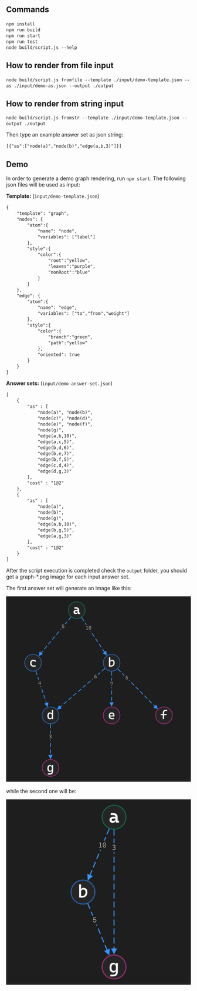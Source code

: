 ## Commands
    npm install
    npm run build
    npm run start
    npm run test
    node build/script.js --help

## How to render from file input

    node build/script.js fromfile --template ./input/demo-template.json --as ./input/demo-as.json --output ./output

## How to render from string input

    node build/script.js fromstr --template ./input/demo-template.json --output ./output

Then type an example answer set as json string:

    [{"as":["node(a)","node(b)","edge(a,b,3)"]}]

## Demo

In order to generate a demo graph rendering, run `npm start`. The following json files will be used as input:

**Template:** (`input/demo-template.json`)

    {
        "template": "graph",
        "nodes": {
            "atom":{
                "name": "node",
                "variables": ["label"]
            },
            "style":{
                "color":{
                    "root":"yellow",
                    "leaves":"purple",
                    "nonRoot":"blue"
                }
            }
        },
        "edge": {
            "atom":{
                "name": "edge",
                "variables": ["to","from","weight"]
            },
            "style":{
                "color":{
                    "branch":"green",
                    "path":"yellow"
                },
                "oriented": true
            }
        }
    }

**Answer sets:** (`input/demo-answer-set.json`)

    [
        {
            "as" : [
                "node(a)", "node(b)",
                "node(c)", "node(d)",
                "node(e)", "node(f)",
                "node(g)",
                "edge(a,b,10)",
                "edge(a,c,5)",
                "edge(b,d,6)",
                "edge(b,e,7)",
                "edge(b,f,5)",
                "edge(c,d,4)",
                "edge(d,g,3)"
            ],
            "cost" : "1@2"
        },
        {
            "as" : [
                "node(a)",
                "node(b)",
                "node(g)",
                "edge(a,b,10)",
                "edge(b,g,5)",
                "edge(a,g,3)"
            ],
            "cost" : "1@2"
        }
    ]

After the script execution is completed check the `output` folder, you should get a graph-*.png image for each input answer set.

The first answer set will generate an image like this:

![demo as 1](demo-graph-1.png "Demo graph from answer set 1")

while the second one will be:

![demo as 2](demo-graph-2.png "Demo graph from answer set 2")